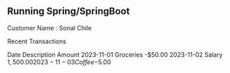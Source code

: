 ## Running Spring/SpringBoot

Customer Name : Sonal Chile

Recent Transactions

Date	    Description	 Amount
2023-11-01	Groceries	-$50.00
2023-11-02	Salary	    $1,500.00
2023-11-03	Coffee	    -$5.00